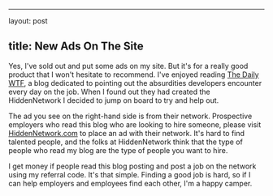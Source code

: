 <hr />

<p>layout: post</p>

<h2>title: New Ads On The Site</h2>

<p>Yes, I've sold out and put some ads on my site.  But it's for a really good product that I won't hesitate to recommend.  I've enjoyed reading <a href="http://thedailywtf.com/Default.aspx">The Daily WTF</a>, a blog dedicated to pointing out the absurdities developers encounter every day on the job.  When I found out they had created the HiddenNetwork I decided to jump on board to try and help out.
</p>

<p>
The ad you see on the right-hand side is from their network.  Prospective employers who read this blog who are looking to hire someone, please visit <a href="http://hiddennetwork.com/ref.ashx?1079">HiddenNetwork.com</a> to place an ad with their network.  It's hard to find talented people, and the folks at HiddenNetwork think that the type of people who read my blog are the type of people you want to hire.
</p>

<p>
I get money if people read this blog posting and post a job on the network using my referral code.  It's that simple.  Finding a good job is hard, so if I can help employers and employees find each other, I'm a happy camper.
</p>
